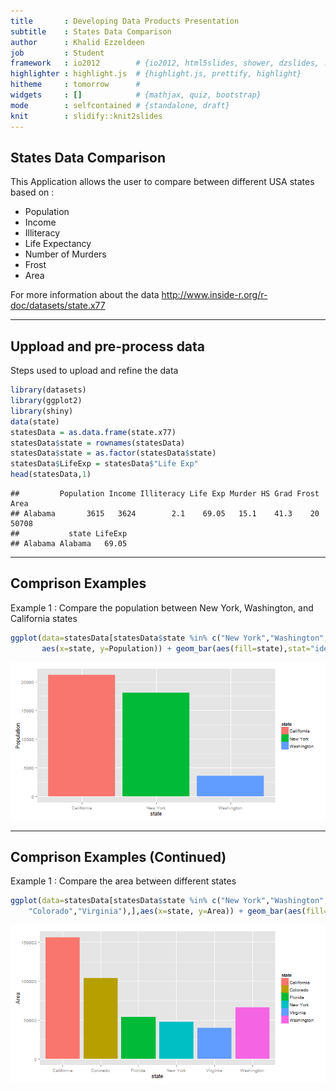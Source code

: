 ```yaml
---
title       : Developing Data Products Presentation
subtitle    : States Data Comparison
author      : Khalid Ezzeldeen
job         : Student
framework   : io2012        # {io2012, html5slides, shower, dzslides, ...}
highlighter : highlight.js  # {highlight.js, prettify, highlight}
hitheme     : tomorrow      # 
widgets     : []            # {mathjax, quiz, bootstrap}
mode        : selfcontained # {standalone, draft}
knit        : slidify::knit2slides
---
```


## States Data Comparison

This Application allows the user to compare between different USA states based on :

- Population
- Income
- Illiteracy
- Life Expectancy
- Number of Murders
- Frost
- Area

For more information about the data http://www.inside-r.org/r-doc/datasets/state.x77

---

## Uppload and pre-process data

Steps used to upload and refine the data


```r
library(datasets)
library(ggplot2)
library(shiny)
data(state)
statesData = as.data.frame(state.x77)
statesData$state = rownames(statesData)
statesData$state = as.factor(statesData$state)
statesData$LifeExp = statesData$"Life Exp"
head(statesData,1)
```

```
##         Population Income Illiteracy Life Exp Murder HS Grad Frost  Area
## Alabama       3615   3624        2.1    69.05   15.1    41.3    20 50708
##           state LifeExp
## Alabama Alabama   69.05
```

---

## Comprison Examples

Example 1 : Compare the population between New York, Washington, and California states 


```r
ggplot(data=statesData[statesData$state %in% c("New York","Washington","California"),], 
       aes(x=state, y=Population)) + geom_bar(aes(fill=state),stat="identity")
```

![plot of chunk unnamed-chunk-2](assets/fig/unnamed-chunk-2.png) 

---

## Comprison Examples (Continued)

Example 1 : Compare the area between different states 


```r
ggplot(data=statesData[statesData$state %in% c("New York","Washington","California","Florida",
    "Colorado","Virginia"),],aes(x=state, y=Area)) + geom_bar(aes(fill=state),stat="identity")
```

![plot of chunk unnamed-chunk-3](assets/fig/unnamed-chunk-3.png) 


